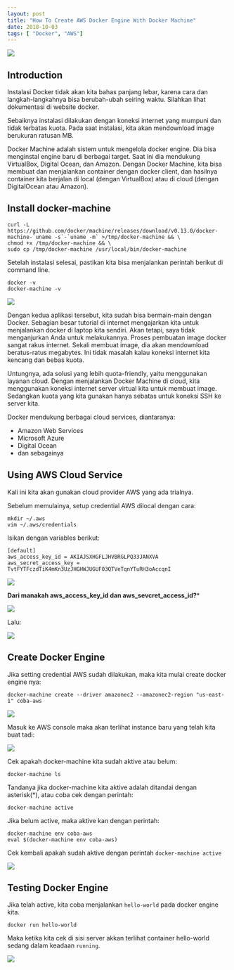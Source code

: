 ```yaml
---
layout: post
title: "How To Create AWS Docker Engine With Docker Machine"
date: 2018-10-03
tags: [ "Docker", "AWS"]
---
```

![](/images/docker02/machine.png)

## Introduction
Instalasi Docker tidak akan kita bahas panjang lebar, karena cara dan langkah-langkahnya bisa berubah-ubah seiring waktu. Silahkan lihat dokumentasi di website docker.

Sebaiknya instalasi dilakukan dengan koneksi internet yang mumpuni dan tidak terbatas kuota. Pada saat instalasi, kita akan mendownload image berukuran ratusan MB.

Docker Machine adalah sistem untuk mengelola docker engine. Dia bisa menginstal engine baru di berbagai target. Saat ini dia mendukung VirtualBox, Digital Ocean, dan Amazon. Dengan Docker Machine, kita bisa membuat dan menjalankan container dengan docker client, dan hasilnya container kita berjalan di local (dengan VirtualBox) atau di cloud (dengan DigitalOcean atau Amazon).

## Install docker-machine
```
curl -L https://github.com/docker/machine/releases/download/v0.13.0/docker-machine-`uname -s`-`uname -m` >/tmp/docker-machine && \
chmod +x /tmp/docker-machine && \
sudo cp /tmp/docker-machine /usr/local/bin/docker-machine
```

Setelah instalasi selesai, pastikan kita bisa menjalankan perintah berikut di command line.
```
docker -v
docker-machine -v
```

![](/images/docker02/install.png)

Dengan kedua aplikasi tersebut, kita sudah bisa bermain-main dengan Docker. Sebagian besar tutorial di internet mengajarkan kita untuk menjalankan docker di laptop kita sendiri. Akan tetapi, saya tidak menganjurkan Anda untuk melakukannya. Proses pembuatan image docker sangat rakus internet. Sekali membuat image, dia akan mendownload beratus-ratus megabytes. Ini tidak masalah kalau koneksi internet kita kencang dan bebas kuota.

Untungnya, ada solusi yang lebih quota-friendly, yaitu menggunakan layanan cloud. Dengan menjalankan Docker Machine di cloud, kita menggunakan koneksi internet server virtual kita untuk membuat image. Sedangkan kuota yang kita gunakan hanya sebatas untuk koneksi SSH ke server kita.

Docker mendukung berbagai cloud services, diantaranya:

- Amazon Web Services
- Microsoft Azure
- Digital Ocean
- dan sebagainya

## Using AWS Cloud Service
Kali ini kita akan gunakan cloud provider AWS yang ada trialnya.

Sebelum memulainya, setup credential AWS dilocal dengan cara:
```
mkdir ~/.aws
vim ~/.aws/credentials
```
Isikan dengan variables berikut:
```
[default]
aws_access_key_id = AKIAJSXHGFLJHVBRGLPQ33JANXVA
aws_secret_access_key = TvtFYTFczdTiK4mKn3UzJHGHWJUGUF03QTVeTqnYTuRH3oAccqnI
```

![](/images/docker02/set.png)

**Dari manakah aws_access_key_id dan aws_sevcret_access_id?***

![](/images/docker02/menu.png)

Lalu:

![](/images/docker02/createsec.png)

## Create Docker Engine
Jika setting credential AWS sudah dilakukan, maka kita mulai create docker engine nya:

```
docker-machine create --driver amazonec2 --amazonec2-region "us-east-1" coba-aws
```

![](/images/docker02/createengine.png)

Masuk ke AWS console maka akan terlihat instance baru yang telah kita buat tadi:

![](/images/docker02/instance.png)


Cek apakah docker-machine kita sudah aktive atau belum:
```
docker-machine ls
```
Tandanya jika docker-machine kita aktive adalah ditandai dengan asterisk(\*), atau coba cek dengan perintah:
```
docker-machine active
```

Jika belum active, maka aktive kan dengan perintah:
```
docker-machine env coba-aws
eval $(docker-machine env coba-aws)
```

Cek kembali apakah sudah aktive dengan perintah `docker-machine active`

![](/images/docker02/activeengine.png)

## Testing Docker Engine
Jika telah active, kita coba menjalankan `hello-world` pada docker engine kita.
```
docker run hello-world
```

Maka ketika kita cek di sisi server akkan terlihat container hello-world sedang dalam keadaan `running`.

![](/images/docker02/container.png)

